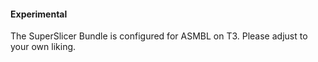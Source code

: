 #### Experimental

The SuperSlicer Bundle is configured for ASMBL on T3. Please adjust to your own liking.
